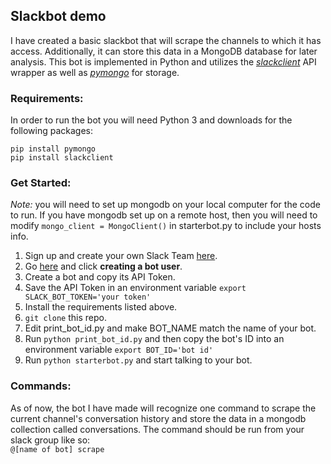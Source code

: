 ## Slackbot demo  
I have created a basic slackbot that will scrape the channels to which it has access. Additionally, it can store this data in a MongoDB database for later analysis. This bot is implemented in Python and utilizes the [*slackclient*](http://python-slackclient.readthedocs.io/en/latest/) API wrapper as well as [*pymongo*](https://api.mongodb.com/python/current/) for storage.  

### Requirements:  
In order to run the bot you will need Python 3 and downloads for the following packages:
```
pip install pymongo
pip install slackclient
```

### Get Started:
*Note:* you will need to set up mongodb on your local computer for the code to run. If you have mongodb set up on a remote host, then you will need to modify ```mongo_client = MongoClient()``` in starterbot.py to include your hosts info.  

1. Sign up and create your own Slack Team [here](https://api.slack.com/).
2. Go [here](https://api.slack.com/bot-users) and click **creating a bot user**.
3. Create a bot and copy its API Token.
4. Save the API Token in an environment variable
```export SLACK_BOT_TOKEN='your token'```
5. Install the requirements listed above.
6. ```git clone``` this repo.
7. Edit print_bot_id.py and make BOT_NAME match the name of your bot.
8. Run ```python print_bot_id.py``` and then copy the bot's ID into an environment variable 
```export BOT_ID='bot id'```
9. Run ```python starterbot.py``` and start talking to your bot.

### Commands:
As of now, the bot I have made will recognize one command to scrape the current channel's conversation history and store the data in a mongodb collection called conversations. The command should be run from your slack group like so:  
```@[name of bot] scrape```